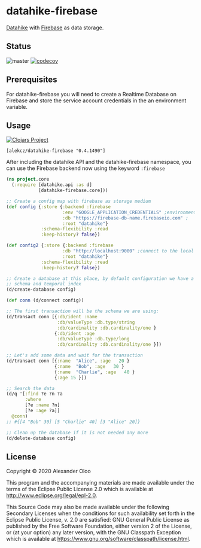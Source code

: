 # datahike-firebase

[Datahike](https://github.com/replikativ/datahike) with [Firebase](https://firebase.google.com/products/realtime-database) as data storage.

## Status
![master](https://github.com/alekcz/datahike-firebase/workflows/master/badge.svg) [![codecov](https://codecov.io/gh/alekcz/datahike-firebase/branch/master/graph/badge.svg)](https://codecov.io/gh/alekcz/datahike-firebase)   

## Prerequisites

For datahike-firebase you will need to create a Realtime Database on Firebase and store the service account credentials in the an environment variable.

## Usage

[![Clojars Project](https://img.shields.io/clojars/v/alekcz/datahike-firebase.svg)](https://clojars.org/alekcz/datahike-firebase)

`[alekcz/datahike-firebase "0.4.1490"]`

After including the datahike API and the datahike-firebase namespace, you can use the Firebase backend now using the keyword `:firebase`

```clojure
(ns project.core
  (:require [datahike.api :as d]
            [datahike-firebase.core]))

;; Create a config map with firebase as storage medium
(def config {:store {:backend :firebase
                     :env "GOOGLE_APPLICATION_CREDENTIALS" ;environment variable with services account details 
                     :db "https://firebase-db-name.firebaseio.com" ; 
                     :root "datahike"}
             :schema-flexibility :read
             :keep-history? false})

(def config2 {:store {:backend :firebase
                     :db "http://localhost:9000" ;connect to the local emulator
                     :root "datahike"}
             :schema-flexibility :read
             :keep-history? false})

;; Create a database at this place, by default configuration we have a strict
;; schema and temporal index
(d/create-database config)

(def conn (d/connect config))

;; The first transaction will be the schema we are using:
(d/transact conn [{:db/ident :name
                   :db/valueType :db.type/string
                   :db/cardinality :db.cardinality/one }
                  {:db/ident :age
                   :db/valueType :db.type/long
                   :db/cardinality :db.cardinality/one }])

;; Let's add some data and wait for the transaction
(d/transact conn [{:name  "Alice", :age   20 }
                  {:name  "Bob", :age   30 }
                  {:name  "Charlie", :age   40 }
                  {:age 15 }])

;; Search the data
(d/q '[:find ?e ?n ?a
       :where
       [?e :name ?n]
       [?e :age ?a]]
  @conn)
;; #{[4 "Bob" 30] [5 "Charlie" 40] [3 "Alice" 20]}

;; Clean up the database if it is not needed any more
(d/delete-database config)
```

## License

Copyright © 2020 Alexander Oloo

This program and the accompanying materials are made available under the
terms of the Eclipse Public License 2.0 which is available at
http://www.eclipse.org/legal/epl-2.0.

This Source Code may also be made available under the following Secondary
Licenses when the conditions for such availability set forth in the Eclipse
Public License, v. 2.0 are satisfied: GNU General Public License as published by
the Free Software Foundation, either version 2 of the License, or (at your
option) any later version, with the GNU Classpath Exception which is available
at https://www.gnu.org/software/classpath/license.html.
